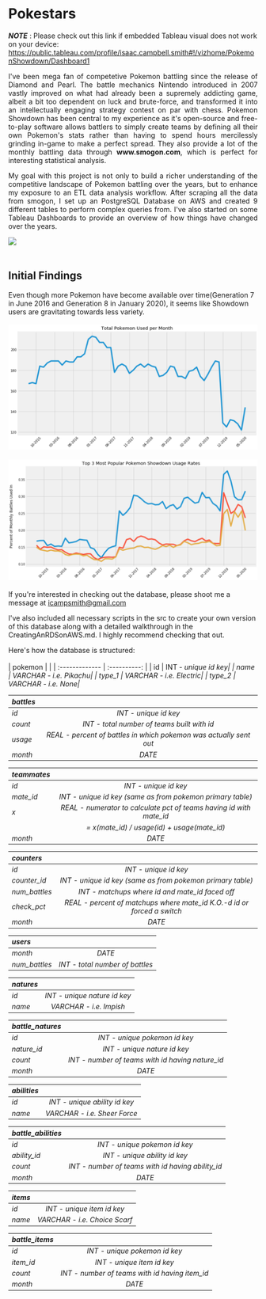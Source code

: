 # Pokestars

***NOTE*** : Please check out this link if embedded Tableau visual does not work on your device: https://public.tableau.com/profile/isaac.campbell.smith#!/vizhome/PokemonShowdown/Dashboard1

<p align="justify">
I've been mega fan of competetive Pokemon battling since the release of Diamond and Pearl. The battle mechanics Nintendo introduced in 2007 vastly improved on what had already been a supremely addicting game, albeit a bit too dependent on luck and brute-force, and transformed it into an intellectually engaging strategy contest on par with chess. Pokemon Showdown has been central to my experience as it's open-source and free-to-play software allows battlers to simply create teams by defining all their own Pokemon's stats rather than having to spend hours mercilessly grinding in-game to make a perfect spread. They also provide a lot of the monthly battling data through <b>www.smogon.com</b>, which is perfect for interesting statistical analysis.  
<p align="justify">
My goal with this project is not only to build a richer understanding of the competitive landscape of Pokemon battling over the years, but to enhance my exposure to an ETL data analysis workflow. After scraping all the data from smogon, I set up an PostgreSQL Database on AWS and created 9 different tables to perform complex queries from. I've also started on some Tableau Dashboards to provide an overview of how things have changed over the years. 

<div class='tableauPlaceholder' id='viz1596748209067' style='position: center'><noscript><a href='#' width=1080><img alt=' ' src='https:&#47;&#47;public.tableau.com&#47;static&#47;images&#47;Po&#47;PokemonShowdown&#47;Dashboard1&#47;1_rss.png' style='border: none' /></a></noscript><object class='tableauViz'  style='display:none;'><param name='host_url' value='https%3A%2F%2Fpublic.tableau.com%2F' /> <param name='embed_code_version' value='3' /> <param name='site_root' value='' /><param name='name' value='PokemonShowdown&#47;Dashboard1' /><param name='tabs' value='no' /><param name='toolbar' value='yes' /><param name='static_image' value='https:&#47;&#47;public.tableau.com&#47;static&#47;images&#47;Po&#47;PokemonShowdown&#47;Dashboard1&#47;1.png' /> <param name='animate_transition' value='yes' /><param name='display_static_image' value='yes' /><param name='display_spinner' value='yes' /><param name='display_overlay' value='yes' /><param name='display_count' value='yes' /><param name='language' value='en' /></object></div>

<br>

## Initial Findings
Even though more Pokemon have become available over time(Generation 7 in June 2016 and Generation 8 in January 2020), it seems like Showdown users are gravitating towards less variety.
<br><br>
<img src="https://raw.githubusercontent.com/isaac-campbell-smith/Pokestars/master/figures/TotalPokemonUsage.png">
<br><br>
<img src="https://raw.githubusercontent.com/isaac-campbell-smith/Pokestars/master/figures/Top3usage.png">
<br><br>
If you're interested in checking out the database, please shoot me a message at icampsmith@gmail.com 

I've also included all necessary scripts in the src to create your own version of this database along with a detailed walkthrough in the CreatingAnRDSonAWS.md. I highly recommend checking that out.

Here's how the database is structured: 
<br><br>
| pokemon      |     |
| :------------- | :----------: |
| id     | INT - <i> unique id key|
| name    | VARCHAR - <i> i.e. Pikachu|
| type_1   | VARCHAR - <i> i.e. Electric|
| type_2   | VARCHAR - <i> i.e. None|

| battles      |     |
| :------------- | :----------: |
| id     | INT - <i> unique id key |
| count     | INT - <i> total number of teams built with id |
| usage    | REAL - <i> percent of battles in which pokemon was actually sent out |
| month    | DATE |

| teammates     |     |
| :------------- | :----------: |
| id     | INT - <i> unique id key |
| mate_id    | INT - <i> unique id key (same as from pokemon primary table) |
| x     | REAL - <i> numerator to calculate pct of teams having id with mate_id  
| | <i> = x(mate_id) / usage(id) + usage(mate_id)
| month    | DATE |

| counters      |     |
| :------------- | :----------: |
| id     | INT - <i> unique id key |
| counter_id    | INT - <i> unique id key (same as from pokemon primary table) |
| num_battles    | INT - <i> matchups where id and mate_id faced off |
| check_pct    | REAL - <i> percent of matchups where mate_id K.O.-d id or forced a switch |
| month    | DATE |

| users      |     |
| :------------- | :----------: |
| month     | DATE |
| num_battles    | INT - <i> total number of battles |

| natures      |     |
| :------------- | :----------: |
| id     | INT - <i> unique nature id key |
| name   | VARCHAR - <i> i.e. Impish |

| battle_natures      |     |
| :------------- | :----------: |
| id     | INT - <i> unique pokemon id key |
| nature_id    | INT - <i> unique nature id key |
| count    | INT - <i> number of teams with id having nature_id |
| month    | DATE |

| abilities      |     |
| :------------- | :----------: |
| id     | INT - <i> unique ability id key |
| name   | VARCHAR - <i> i.e. Sheer Force |

| battle_abilities      |     |
| :------------- | :----------: |
| id     | INT - <i> unique pokemon id key |
| ability_id    | INT - <i> unique ability id key |
| count    | INT - <i> number of teams with id having ability_id |
| month    | DATE |

| items      |     |
| :------------- | :----------: |
| id     | INT - <i> unique item id key |
| name   | VARCHAR - <i> i.e. Choice Scarf |

| battle_items      |     |
| :------------- | :----------: |
| id     | INT - <i> unique pokemon id key |
| item_id    | INT - <i> unique item id key |
| count    | INT - <i> number of teams with id having item_id |
| month    | DATE |
<br>
